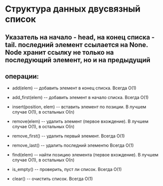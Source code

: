 # Структура данных двусвязный список
## Указатель на начало - head, на конец списка - tail. последний элемент ссылается на None. Node хранит ссылку не только на последующий элемент, но и на предыдущий

## операции:
- add(elem) -- добавить элемент в конец списка. Всегда О(1)

- add_first(elem) -- добавить элемент в начало списка. Всегда О(1)

- insert(position, elem) -- вставить элемент по позиции. В лучшем случае О(1), в остальных О(n)

- remove(elem) -- удалить элемент (первое вхождение). В лучшем случае О(1), в остальных О(n)

- remove_first() -- удалить первый элемент. Всегда О(1)

- remove_last() -- удалить последний элементю Всегда О(1)

- find(elem) -- найти позицию элемента (первое вхождение). В лучшем случае О(1), в остальных О(n)

- is_empty() -- проверить, пуст ли список. Всегда О(1)

- clear() -- очистить список. Всегда О(1)